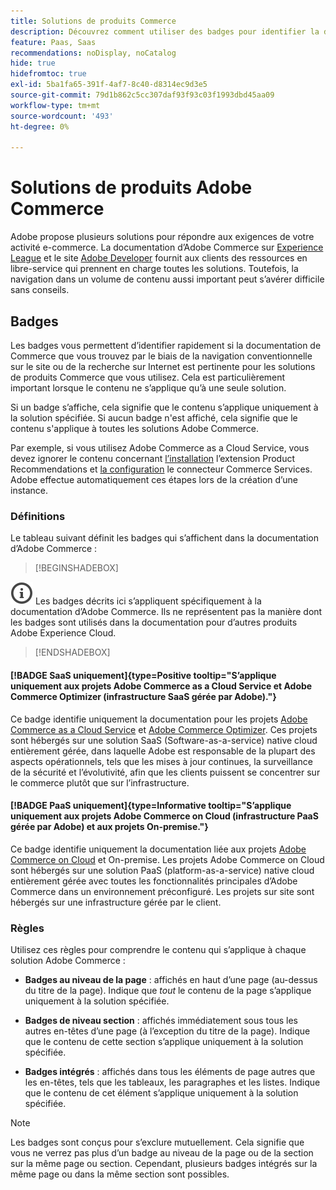```yaml
---
title: Solutions de produits Commerce
description: Découvrez comment utiliser des badges pour identifier la documentation qui s’applique à différentes solutions Adobe Commerce (SaaS, PaaS, On-premise).
feature: Paas, Saas
recommendations: noDisplay, noCatalog
hide: true
hidefromtoc: true
exl-id: 5ba1fa65-391f-4af7-8c40-d8314ec9d3e5
source-git-commit: 79d1b862c5cc307daf93f93c03f1993dbd45aa09
workflow-type: tm+mt
source-wordcount: '493'
ht-degree: 0%

---
```


# Solutions de produits Adobe Commerce

Adobe propose plusieurs solutions pour répondre aux exigences de votre activité e-commerce. La documentation d’Adobe Commerce sur [Experience League](https://experienceleague.adobe.com/en/docs/commerce) et le site [Adobe Developer](https://developer.adobe.com/commerce/docs/) fournit aux clients des ressources en libre-service qui prennent en charge toutes les solutions. Toutefois, la navigation dans un volume de contenu aussi important peut s’avérer difficile sans conseils.

## Badges

Les badges vous permettent d’identifier rapidement si la documentation de Commerce que vous trouvez par le biais de la navigation conventionnelle sur le site ou de la recherche sur Internet est pertinente pour les solutions de produits Commerce que vous utilisez. Cela est particulièrement important lorsque le contenu ne s’applique qu’à une seule solution.

Si un badge s’affiche, cela signifie que le contenu s’applique uniquement à la solution spécifiée. Si aucun badge n&#39;est affiché, cela signifie que le contenu s&#39;applique à toutes les solutions Adobe Commerce.

Par exemple, si vous utilisez Adobe Commerce as a Cloud Service, vous devez ignorer le contenu concernant [l’installation](../product-recommendations/install-configure.md#install-product-recommendations) l’extension Product Recommendations et [la configuration](../product-recommendations/install-configure.md#configure-product-recommendations) le connecteur Commerce Services. Adobe effectue automatiquement ces étapes lors de la création d’une instance.

### Définitions

Le tableau suivant définit les badges qui s’affichent dans la documentation d’Adobe Commerce :

>[!BEGINSHADEBOX]

![info](../cloud-service/assets/Smock_InfoOutline_18_N.svg) Les badges décrits ici s’appliquent spécifiquement à la documentation d’Adobe Commerce. Ils ne représentent pas la manière dont les badges sont utilisés dans la documentation pour d’autres produits Adobe Experience Cloud.

>[!ENDSHADEBOX]

#### [!BADGE SaaS uniquement]{type=Positive tooltip="S’applique uniquement aux projets Adobe Commerce as a Cloud Service et Adobe Commerce Optimizer (infrastructure SaaS gérée par Adobe)."}

Ce badge identifie uniquement la documentation pour les projets [Adobe Commerce as a Cloud Service](../cloud-service/overview.md) et [Adobe Commerce Optimizer](../optimizer/overview.md). Ces projets sont hébergés sur une solution SaaS (Software-as-a-service) native cloud entièrement gérée, dans laquelle Adobe est responsable de la plupart des aspects opérationnels, tels que les mises à jour continues, la surveillance de la sécurité et l’évolutivité, afin que les clients puissent se concentrer sur le commerce plutôt que sur l’infrastructure.

#### [!BADGE PaaS uniquement]{type=Informative tooltip="S’applique uniquement aux projets Adobe Commerce on Cloud (infrastructure PaaS gérée par Adobe) et aux projets On-premise."}

Ce badge identifie uniquement la documentation liée aux projets [Adobe Commerce on Cloud](https://experienceleague.adobe.com/en/docs/commerce-on-cloud/user-guide/overview) et On-premise. Les projets Adobe Commerce on Cloud sont hébergés sur une solution PaaS (platform-as-a-service) native cloud entièrement gérée avec toutes les fonctionnalités principales d’Adobe Commerce dans un environnement préconfiguré. Les projets sur site sont hébergés sur une infrastructure gérée par le client.

### Règles

Utilisez ces règles pour comprendre le contenu qui s’applique à chaque solution Adobe Commerce :

- **Badges au niveau de la page** : affichés en haut d’une page (au-dessus du titre de la page). Indique que _tout_ le contenu de la page s’applique uniquement à la solution spécifiée.

- **Badges de niveau section** : affichés immédiatement sous tous les autres en-têtes d’une page (à l’exception du titre de la page). Indique que le contenu de cette section s’applique uniquement à la solution spécifiée.

- **Badges intégrés** : affichés dans tous les éléments de page autres que les en-têtes, tels que les tableaux, les paragraphes et les listes. Indique que le contenu de cet élément s’applique uniquement à la solution spécifiée.

>[!NOTE]
>
>Les badges sont conçus pour s’exclure mutuellement. Cela signifie que vous ne verrez pas plus d’un badge au niveau de la page ou de la section sur la même page ou section. Cependant, plusieurs badges intégrés sur la même page ou dans la même section sont possibles.
